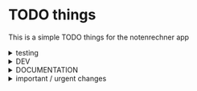 # TODO things
This is a simple TODO things for the notenrechner app



<details>
<summary>testing</summary>

### /glue
- ALL

##### /data_core
- init_data_core()
- do_initial_read()
- init_pd_dataframes()


##### /data_formats
- ntr_data_formatter / get_data_format()


##### /data_objcts
- OBJCTS


##### /data_reader
- check_data()
- read_data()
- validate_inpt_13()
- write_data()



</details>



<details>
<summary>DEV</summary>

### frontend
- add config setting to page 6_Einstellungen
- add security settings to page 6_Einstellungen (-> configure how much inputs are being checked)
- remove automatic setting rewrite (bind to config settings, -> make merge to deploy possible)
- add entire page 2 UI



### glue
- finish the function to load data
- finish the function to read data
- add structure to csv 'schule'


###### data_core
- add functionality for reading (file)
- add functionality for writing (file)
    -> add functions for appending to session_state DATA
    -> add functions for stripping elements from session_state DATA

###### data_reader
- add function to translate PLSQL datatypes to python
- build secure read function (based on format checking from write function)
- remove comment lines from list of naughty strings comparison


## possible design changes:
- make main.py into a init function to init the app
- add check for each file if page is rerun -> rerun using proposed init app
- add check value to session_state

- change session_state settings to be in a dedicated dictionairy

</details>







<details>
<summary>DOCUMENTATION</summary>

### documentation required:

### frontend (USER) -> GERMAN
- Install
- Usage
    -> reveal.js guide



### frontend (technical)
- structure
- flowchart events



### glue
- ALL

### backend
- Noten simplified layout(table)

</details>



<details>
<summary>important / urgent changes</summary>

## this is a lot of important changes to do
- change SQL table layout for the 'schueler' table, 'schule' column
- change SQL table layout for the 'lehrer' table, 'email' column REQ status
- add Schule table to the SQl layouts


</details>